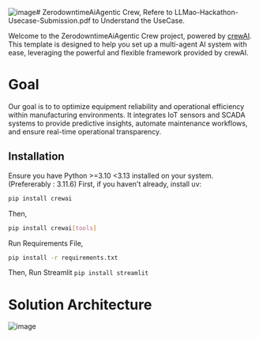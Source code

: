 ![image](https://github.com/user-attachments/assets/f0075bab-631a-4b01-8a92-a6fee90eacd5)# ZerodowntimeAiAgentic Crew, Refere to LLMao-Hackathon-Usecase-Submission.pdf to Understand the UseCase.

Welcome to the ZerodowntimeAiAgentic Crew project, powered by [crewAI](https://crewai.com). This template is designed to help you set up a multi-agent AI system with ease, leveraging the powerful and flexible framework provided by crewAI. 

# Goal
Our goal is to to optimize equipment reliability and operational efficiency within manufacturing environments. It integrates IoT sensors and SCADA systems to provide predictive insights, automate maintenance workflows, and ensure real-time operational transparency.

## Installation
Ensure you have Python >=3.10 <3.13 installed on your system. 
(Prefererably : 3.11.6)
First, if you haven't already, install uv:

```bash
pip install crewai
```
Then,

```bash
pip install crewai[tools]
```
Run Requirements File,

```bash
pip install -r requirements.txt
```

Then, Run Streamlit
```pip install streamlit```

# Solution Architecture

![image](https://github.com/user-attachments/assets/44075687-43b9-4c2e-8ed3-f3633957b3f4)




